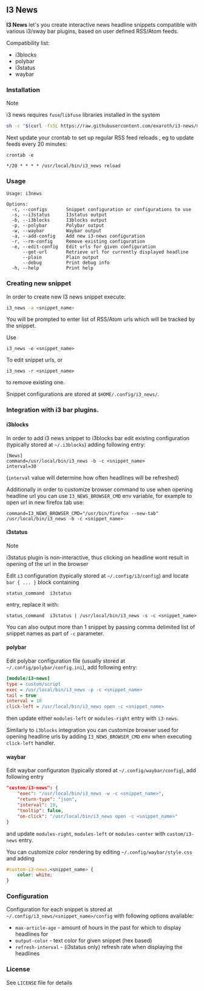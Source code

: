## I3 News

__I3 News__ let's you create interactive news headline snippets compatible with various i3/sway bar plugins, based on user defined RSS/Atom feeds. 

Compatibility list:

- i3blocks
- polybar
- i3status
- waybar
 
### Installation
> [!NOTE]
> i3 news requires `fuse`/`libfuse` libraries installed in the system

``` bash
sh -c "$(curl -fsSL https://raw.githubusercontent.com/exaroth/i3-news/master/install.sh)"
```

Next update your crontab to set up regular RSS feed reloads , eg to update feeds every 20 minutes:


`crontab -e`

``` crontab
*/20 * * * * /usr/local/bin/i3_news reload
```
 
### Usage

```
Usage: i3news

Options:
  -c, --configs       Snippet configuration or configurations to use
  -s, --i3status      I3status output
  -b, --i3blocks      I3blocks output
  -p, --polybar       Polybar output
  -w, --waybar        Waybar output
  -a, --add-config    Add new i3-news configuration
  -r, --rm-config     Remove existing configuration
  -e, --edit-config   Edit urls for given configuration
      --get-url       Retrieve url for currently displayed headline
      --plain         Plain output
      --debug         Print debug info
  -h, --help          Print help
```

### Creating new snippet

In order to create new I3 news snippet execute:

``` sh
i3_news -a <snippet_name>
```

You will be prompted to enter list of RSS/Atom urls which will be tracked by the snippet.

Use 
```
i3_news -e <snippet_name>
```
To edit snippet urls, or
```
i3_news -r <snippet_name>
```
to remove existing one.

Snippet configurations are stored at `$HOME/.config/i3_news/`.

### Integration with i3 bar plugins.

#### i3blocks
In order to add i3 news snippet to i3blocks bar edit existing configuration (typically stored at `~/.i3blocks`) adding following entry:

```
[News]
command=/usr/local/bin/i3_news -b -c <snippet_name>
interval=30
```
(`interval` value will determine how often headlines will be refreshed)

Additionally in order to customize browser command to use when opening headline url you can use `I3_NEWS_BROWSER_CMD` env variable, for example to open url in new firefox tab use:

```
command=I3_NEWS_BROWSER_CMD="/usr/bin/firefox --new-tab" /usr/local/bin/i3_news -b -c <snippet_name>
```

#### i3status

> [!NOTE]
> i3status plugin is non-interactive, thus clicking on headline wont result in opening of the url in the browser
 
Edit `i3` configuration (typically stored at `~/.config/i3/config`) and locate `bar { ... }` block containing
```
status_command  i3status
```

entry, replace it with:

```
status_command  i3status | /usr/local/bin/i3_news -s -c <snippet_name>
```

You can also output more than 1 snippet by passing comma delimited list of snippet names as part of `-c` parameter.

#### polybar

Edit polybar configuration file (usually stored at `~/.config/polybar/config.ini`), add following entry:

``` ini
[module/i3-news]
type = custom/script
exec = /usr/local/bin/i3_news -p -c <snippet_name>
tail = true
interval = 10
click-left = /usr/local/bin/i3_news open -c <snippet_name>
```
then update either `modules-left` or `modules-right` entry with `i3-news`.

Similarly to `i3blocks` integration you can customize browser used for opening headline urls by adding `I3_NEWS_BROWSER_CMD` env when executing `click-left` handler.


#### waybar

Edit waybar configuraton (typically stored at `~/.config/waybar/config`), add following entry

``` json
"custom/i3-news": {
    "exec": "/usr/local/bin/i3_news -w -c <snippet_name>",
    "return-type": "json",
    "interval": 10,
    "tooltip": false,
    "on-click": "/usr/local/bin/i3_news open -c <snippet_name>"
}
```

and update `modules-right`, `modules-left` or `modules-center` with `custom/i3-news` entry.

You can customize color rendering by editing `~/.config/waybar/style.css` and adding

``` css
#custom-i3-news.<snippet_name> {
    color: white;
}
```


### Configuration

Configuration for each snippet is stored at `~/.config/i3_news/<snippet_name>/config` with following options available:

- `max-article-age` - amount of hours in the past for which to display headlines for
- `output-color` - text color for given snippet (hex based)
- `refresh-interval` - (i3status only) refresh rate when displaying the headlines

### License

See `LICENSE` file for details
